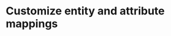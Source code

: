 # Customize entity and attribute mappings

<!-- https://docs.microsoft.com/en-us/dynamics365/customer-engagement/developer/customize-entity-attribute-mappings

Remove content already described in 
https://review.docs.microsoft.com/en-us/powerapps/maker/common-data-service/map-entity-fields?branch=release-crm-migration -->